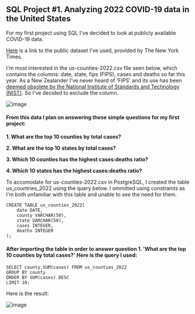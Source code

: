 ## SQL Project #1. Analyzing 2022 COVID-19 data in the United States

For my first project using SQL I've decided to look at publicly available COVID-19 data.

[Here](https://github.com/nytimes/covid-19-data) is a link to the public dataset I've used, provided by The New York Times.

I'm most interested in the us-counties-2022.csv file seen below, which contains the columns: date, state, fips (FIPS), cases and deaths so far this year. As a New Zealander I've never heard of 'FIPS' and its use has been [deemed obsolete by the National Institute of Standards and Technology (NIST)](https://www.govinfo.gov/content/pkg/FR-2008-09-02/pdf/E8-20306.pdf). So I've decided to exclude the column.

![image](https://user-images.githubusercontent.com/105367716/169653225-ddd37ebd-b429-487e-b96d-d43e1bec5758.png)
</pre>
</pre>
</pre>

#### From this data I plan on answering these simple questions for my first project:

**1. What are the top 10 counties by total cases?**

**2. What are the top 10 states by total cases?**

**3. Which 10 counties has the highest cases:deaths ratio?**

**4. Which 10 states has the highest cases:deaths ratio?**

To accomodate for us-counties-2022.csv in PostgreSQL, I created the table us_countries_2022 using the query below. I ommitted using constraints as I'm both unfamiliar with this table and unable to see the need for them.
```
CREATE TABLE us_counties_2022(
    date DATE,
    county VARCHAR(50),
    state VARCHAR(50),
    cases INTEGER,
    deaths INTEGER
);
```
</pre>
</pre>
</pre>

#### After importing the table in order to **answer question 1. 'What are the top 10 counties by total cases?'** Here is the query I used:
```
SELECT county,SUM(cases) FROM us_counties_2022
GROUP BY county
ORDER BY SUM(cases) DESC
LIMIT 10;
```
Here is the result:

![image](https://user-images.githubusercontent.com/105367716/169653069-b8fbaa9c-b3af-4530-b7d2-4f404c04dc43.png)
